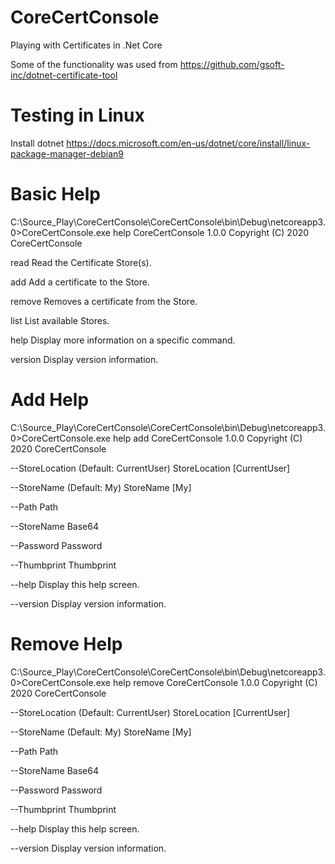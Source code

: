 # CoreCertConsole
Playing with Certificates in .Net Core

Some of the functionality was used from https://github.com/gsoft-inc/dotnet-certificate-tool

# Testing in Linux
Install dotnet
https://docs.microsoft.com/en-us/dotnet/core/install/linux-package-manager-debian9

# Basic Help
C:\Source\_Play\CoreCertConsole\CoreCertConsole\bin\Debug\netcoreapp3.0>CoreCertConsole.exe help
CoreCertConsole 1.0.0
Copyright (C) 2020 CoreCertConsole

  read       Read the Certificate Store(s).

  add        Add a certificate to the Store.

  remove     Removes a certificate from the Store.

  list       List available Stores.

  help       Display more information on a specific command.

  version    Display version information.


  # Add Help
  C:\Source\_Play\CoreCertConsole\CoreCertConsole\bin\Debug\netcoreapp3.0>CoreCertConsole.exe help add
CoreCertConsole 1.0.0
Copyright (C) 2020 CoreCertConsole

  --StoreLocation    (Default: CurrentUser) StoreLocation [CurrentUser]

  --StoreName        (Default: My) StoreName [My]

  --Path             Path

  --StoreName        Base64

  --Password         Password

  --Thumbprint       Thumbprint

  --help             Display this help screen.

  --version          Display version information.

  # Remove Help
  C:\Source\_Play\CoreCertConsole\CoreCertConsole\bin\Debug\netcoreapp3.0>CoreCertConsole.exe help remove
CoreCertConsole 1.0.0
Copyright (C) 2020 CoreCertConsole

  --StoreLocation    (Default: CurrentUser) StoreLocation [CurrentUser]

  --StoreName        (Default: My) StoreName [My]

  --Path             Path

  --StoreName        Base64

  --Password         Password

  --Thumbprint       Thumbprint

  --help             Display this help screen.

  --version          Display version information.
